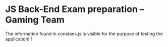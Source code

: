 # JS Back-End Exam preparation – Gaming Team

The information found in constans.js is visible for the purpose of testing the application!!!